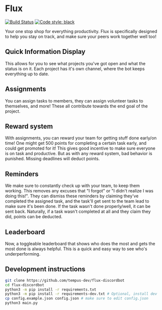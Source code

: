 # Flux
[![Build Status](https://travis-ci.com/tempus-dev/flux-discordbot.svg?branch=master)](https://travis-ci.com/tempus-dev/flux-discordbot)
[![Code style: black](https://img.shields.io/badge/code%20style-black-000000.svg)](https://github.com/psf/black)

Your one stop shop for everything productivity. Flux is specifically designed to help you stay on track, and make sure your peers work together well too!

## Quick Information Display

This allows for you to see what projects you've got open and what the status is on it.
Each project has it's own channel, where the bot keeps everything up to date.

## Assignments

You can assign tasks to members, they can assign volunteer tasks to themselves, and more! These all contribute towards the end goal of the project.

## Reward system

With assignments, you can reward your team for getting stuff done early/on time! One might get 500 points for completing a certain task early, and could get promoted for it!
This gives good incentive to make sure everyone is on task and productive. But as with any reward system, bad behavior is punished. Missing deadlines will deduct points.

## Reminders

We make sure to constantly check up with your team, to keep them working. This removes any excuses that "I forgot" or "I didn't realize I was doing this!".
They can dismiss these reminders by claiming they've completed the assigned task, and the task'll get sent to the team lead to make sure it's been done.
If the task wasn't done properly/well, it can be sent back. Naturally, if a task wasn't completed at all and they claim they did, points can be deducted.

## Leaderboard

Now, a toggleable leaderboard that shows who does the most and gets the most done is always helpful. This is a quick and easy way to see who's underperforming.

## Development instructions

```bash
git clone https://github.com/tempus-dev/flux-discordbot
cd flux-discordbot
python3 -m pip install -r requirements.txt
python3 -m pip install -r requirements-dev.txt # Optional, install dev dependencies
cp config.example.json config.json # make sure to edit config.json
python3 main.py
```
